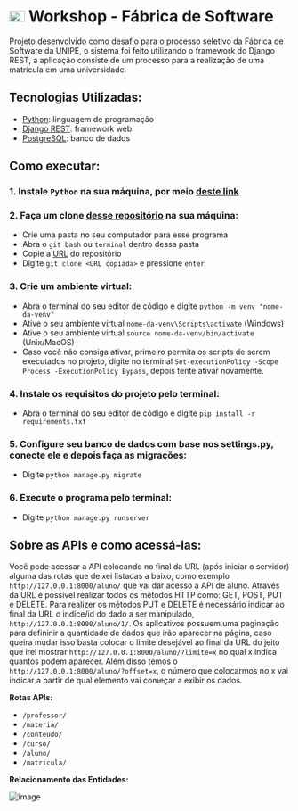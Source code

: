# <img src = "https://i.imgur.com/saCuWe2.png" alt="bandeira americana" width="28" height="20"> Workshop - Fábrica de Software

Projeto desenvolvido como desafio para o processo seletivo da Fábrica de Software da UNIPE, o sistema foi feito utilizando o framework do Django REST, a aplicação consiste de um processo para a realização de uma matrícula em uma universidade.

## Tecnologias Utilizadas:

* [Python](https://www.python.org/): linguagem de programação
* [Django REST](https://www.django-rest-framework.org/): framework web
* [PostgreSQL](https://www.postgresql.org/): banco de dados

## Como executar:

### **1. Instale `Python` na sua máquina, por meio [deste link](https://www.python.org/)**

### **2. Faça um clone [desse repositório](https://github.com/jnicklr/WorkshopFabrica.git) na sua máquina:**

* Crie uma pasta no seu computador para esse programa
* Abra o `git bash` ou `terminal` dentro dessa pasta
* Copie a [URL](https://github.com/jnicklr/WorkshopFabrica.git) do repositório
* Digite `git clone <URL copiada>` e pressione `enter`

### **3. Crie um ambiente virtual:**

* Abra o terminal do seu editor de código e digite `python -m venv "nome-da-venv"`
* Ative o seu ambiente virtual `nome-da-venv\Scripts\activate` (Windows)
* Ative o seu ambiente virtual `source nome-da-venv/bin/activate` (Unix/MacOS)
* Caso você não consiga ativar, primeiro permita os scripts de serem executados no projeto, digite no terminal `Set-executionPolicy -Scope Process -ExecutionPolicy Bypass`, depois tente ativar novamente.

### **4. Instale os requisitos do projeto pelo terminal:**

* Abra o terminal do seu editor de código e digite `pip install -r requirements.txt`

### **5. Configure seu banco de dados com base nos settings.py, conecte ele e depois faça as migrações:**
* Digite `python manage.py migrate`

### **6. Execute o programa pelo terminal:**
* Digite `python manage.py runserver`

## Sobre as APIs e como acessá-las:

Você pode acessar a API colocando no final da URL (após iniciar o servidor) alguma das rotas que deixei listadas a baixo, como exemplo `http://127.0.0.1:8000/aluno/` que vai dar acesso a API de aluno. Através da URL é possível realizar todos os métodos HTTP como: GET, POST, PUT e DELETE. Para realizer os métodos PUT e DELETE é necessário indicar ao final da URL o indíce/id do dado a ser manipulado, `http://127.0.0.1:8000/aluno/1/`. Os aplicativos possuem uma paginação para defininir a quantidade de dados que irão aparecer na página, caso queira mudar isso basta colocar o limite desejável ao final da URL do jeito que irei mostrar `http://127.0.0.1:8000/aluno/?limite=x` no qual x indica quantos podem aparecer. Além disso temos o `http://127.0.0.1:8000/aluno/?offset=x`, o número que colocarmos no x vai indicar a partir de qual elemento vai começar a exibir os dados.

**Rotas APIs:**
* `/professor/`
* `/materia/`
* `/conteudo/`
* `/curso/`
* `/aluno/`
* `/matricula/` 

**Relacionamento das Entidades:**

![image](https://github.com/jnicklr/WorkshopFabrica/assets/102833896/4b0ab933-d76e-45d9-be74-3c01d2a2b93e)
